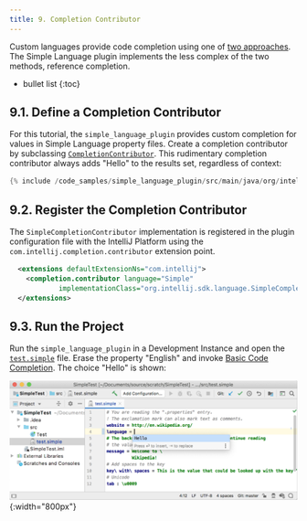 ```yaml
---
title: 9. Completion Contributor
---
```


Custom languages provide code completion using one of [two approaches](/reference_guide/custom_language_support/code_completion.md).
The Simple Language plugin implements the less complex of the two methods, reference completion.

* bullet list
{:toc}

## 9.1. Define a Completion Contributor
For this tutorial, the `simple_language_plugin` provides custom completion for values in Simple Language property files.
Create a completion contributor by subclassing [`CompletionContributor`](upsource:///platform/analysis-api/src/com/intellij/codeInsight/completion/CompletionContributor.java).
This rudimentary completion contributor always adds "Hello" to the results set, regardless of context:
```java
{% include /code_samples/simple_language_plugin/src/main/java/org/intellij/sdk/language/SimpleCompletionContributor.java %}
```

## 9.2. Register the Completion Contributor
The `SimpleCompletionContributor` implementation is registered in the plugin configuration file with the IntelliJ Platform using the `com.intellij.completion.contributor` extension point.
```xml
  <extensions defaultExtensionNs="com.intellij">
    <completion.contributor language="Simple" 
            implementationClass="org.intellij.sdk.language.SimpleCompletionContributor"/>
  </extensions>
```

## 9.3. Run the Project
Run the `simple_language_plugin` in a Development Instance and open the [`test.simple`](/tutorials/custom_language_support/lexer_and_parser_definition.md#run-the-project) file.
Erase the property "English" and invoke [Basic Code Completion](https://www.jetbrains.com/help/idea/auto-completing-code.html#invoke-basic-completion). 
The choice "Hello" is shown:

![Completion](img/completion.png){:width="800px"}
